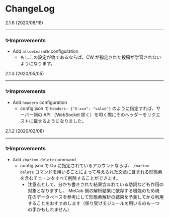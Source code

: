 # ChangeLog

2.1.6 (2020/08/18)

---

### ✨Improvements

- Add `allowLearnCW` configuration
  - もしこの設定が偽であるならば、CW が指定された投稿が学習されないようになります。

2.1.3 (2020/05/05)

---

### ✨Improvements

- Add `headers` configuration
  - config.json で `headers: {"X-xxx": "value"}` のように指定すれば、サーバー側の API （WebSocket 除く）を叩く際にそのヘッダーをリクエストに載せるようになりました。

2.1.2 (2020/02/08)

---

### ✨Improvements

- Add `/markov delete` command
  - config.json で Op に指定されているアカウントならば、 `/markov delete` コマンドを用いることによって与えられた文章に含まれる形態素を含むチェーンをすべて削除することができます。
    - 注意点として、分かち書きされた結果含まれている助詞なども作用の対象となりますし、 MeCab 側の解析結果に依存する機能のため現在のデータベースを参考にして形態素解析の結果を予測してから利用することをおすすめします（係り受けモジュールを用いるのも一つの手かもしれません）
